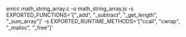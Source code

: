
emcc math_string_array.c -o math_string_array.js -s EXPORTED_FUNCTIONS='["_add", "_subtract", "_get_length", "_sum_array"]' -s EXPORTED_RUNTIME_METHODS='["ccall", "cwrap", "_malloc", "_free"]'
